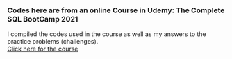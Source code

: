 ### Codes here are from an online Course in Udemy: The Complete SQL BootCamp 2021
I compiled the codes used in the course as well as my answers to the practice problems (challenges).  
[Click here for the course](https://www.udemy.com/course/the-complete-sql-bootcamp)
